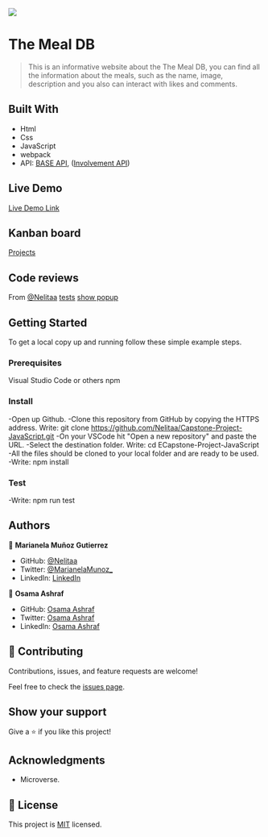 ![](https://img.shields.io/badge/Microverse-blueviolet)

# The Meal DB

> This is an informative website about the The Meal DB, you can find all the information about the meals, such as the name, image, description and you also can interact with likes and comments.

## Built With

- Html
- Css
- JavaScript
- webpack
- API: [BASE API](https://www.themealdb.com/api.php), ([Involvement API](https://www.themealdb.com/api.php))

## Live Demo

[Live Demo Link](https://nelitaa.github.io/Capstone-Project-JavaScript/dist/)

## Kanban board

[Projects](https://github.com/users/Nelitaa/projects/5/views/1)

## Code reviews

From [@Nelitaa](https://github.com/Nelitaa)
[tests](https://github.com/Nelitaa/Capstone-Project-JavaScript/pull/95)
[show popup](https://github.com/Nelitaa/Capstone-Project-JavaScript/pull/89)

## Getting Started

To get a local copy up and running follow these simple example steps.

### Prerequisites

Visual Studio Code or others
npm

### Install

-Open up Github.
-Clone this repository from GitHub by copying the HTTPS address. Write: git clone https://github.com/Nelitaa/Capstone-Project-JavaScript.git
-On your VSCode hit "Open a new repository" and paste the URL.
-Select the destination folder. Write: cd ECapstone-Project-JavaScript
-All the files should be cloned to your local folder and are ready to be used.
-Write: npm install

### Test

-Write: npm run test

## Authors

👤 **Marianela Muñoz Gutierrez**

- GitHub: [@Nelitaa](https://github.com/Nelitaa)
- Twitter: [@MarianelaMunoz\_](https://twitter.com/MarianelaMunoz_)
- LinkedIn: [LinkedIn](https://www.linkedin.com/in/marianela-muñoz-gutierrez/)

👤 **Osama Ashraf**

- GitHub: [Osama Ashraf](https://github.com/osamaashraf6)
- Twitter: [Osama Ashraf](https://twitter.com/OsamaAshraf578?t=l75KjrhQgK4h-vSPfgk1gA&s=08)
- LinkedIn: [Osama Ashraf](https://www.linkedin.com/in/osama-salem-2a046b203)

## 🤝 Contributing

Contributions, issues, and feature requests are welcome!

Feel free to check the [issues page](/issues/).

## Show your support

Give a ⭐️ if you like this project!

## Acknowledgments

- Microverse.

## 📝 License

This project is [MIT](/LICENSE.md) licensed.
